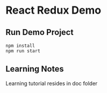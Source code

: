 # React Redux Demo

## Run Demo Project

```shell
npm install
npm run start
```

## Learning Notes

Learning tutorial resides in doc folder
